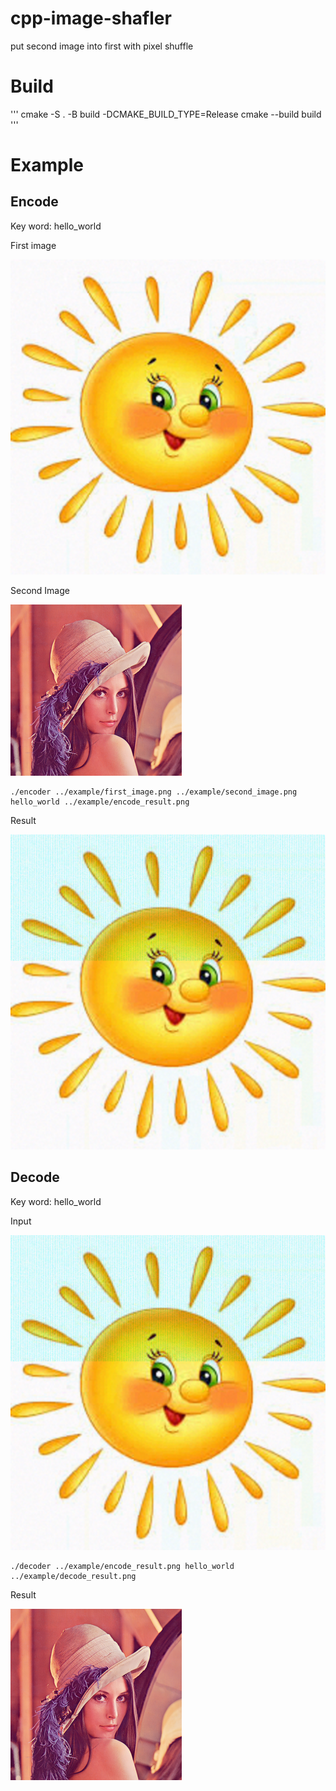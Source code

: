 # cpp-image-shafler
put second image into first with pixel shuffle

# Build
'''
cmake -S . -B build -DCMAKE_BUILD_TYPE=Release
cmake --build build
'''

# Example 

## Encode

Key word: hello_world

First image

![first_text](./example/first_image.png?raw=true)

Second Image

![second image](./example/second_image.png?raw=true)

```
./encoder ../example/first_image.png ../example/second_image.png hello_world ../example/encode_result.png

```

Result

![encode image](./example/encode_result.png?raw=true)

## Decode 

Key word: hello_world

Input

![encode image](./example/encode_result.png?raw=true)

```
./decoder ../example/encode_result.png hello_world ../example/decode_result.png
```

Result

![decode image](./example/decode_result.png?raw=true)
 
